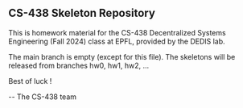 ## CS-438 Skeleton Repository

This is homework material for the CS-438 Decentralized Systems Engineering (Fall 2024) class at EPFL, provided by the DEDIS lab.

The main branch is empty (except for this file).
The skeletons will be released from branches hw0, hw1, hw2, ...

Best of luck !

-- The CS-438 team
